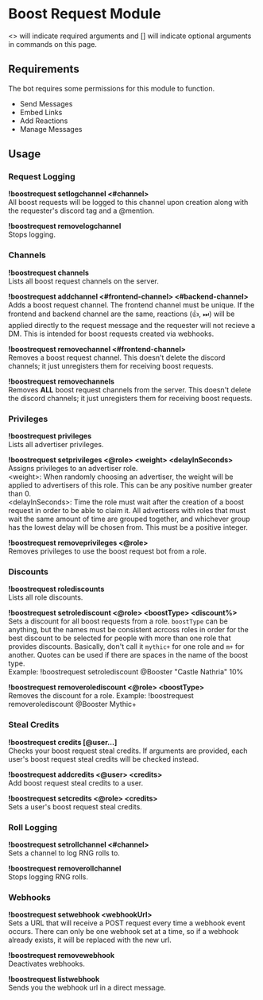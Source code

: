 # Boost Request Module
\<> will indicate required arguments and [] will indicate optional arguments in commands on this page.

## Requirements
The bot requires some permissions for this module to function.
- Send Messages
- Embed Links
- Add Reactions
- Manage Messages

## Usage
### Request Logging
**!boostrequest setlogchannel \<#channel>**  
All boost requests will be logged to this channel upon creation along with the requester's discord tag and a @mention.

**!boostrequest removelogchannel**  
Stops logging.

### Channels
**!boostrequest channels**  
Lists all boost request channels on the server.

**!boostrequest addchannel \<#frontend-channel> \<#backend-channel>**  
Adds a boost request channel. The frontend channel must be unique. If the frontend and backend channel are the same, reactions (👍, ⏭) will be applied directly to the request message and the requester will not recieve a DM. This is intended for boost requests created via webhooks.

**!boostrequest removechannel \<#frontend-channel>**  
Removes a boost request channel. This doesn't delete the discord channels; it just unregisters them for receiving boost requests.

**!boostrequest removechannels**  
Removes **ALL** boost request channels from the server. This doesn't delete the discord channels; it just unregisters them for receiving boost requests.

### Privileges

**!boostrequest privileges**  
Lists all advertiser privileges.

**!boostrequest setprivileges \<@role> \<weight> \<delayInSeconds>**  
Assigns privileges to an advertiser role.  
\<weight>: When randomly choosing an advertiser, the weight will be applied to advertisers of this role. This can be any positive number greater than 0.  
\<delayInSeconds>: Time the role must wait after the creation of a boost request in order to be able to claim it. All advertisers with roles that must wait the same amount of time are grouped together, and whichever group has the lowest delay will be chosen from. This must be a positive integer.

**!boostrequest removeprivileges \<@role>**  
Removes privileges to use the boost request bot from a role.

### Discounts

**!boostrequest rolediscounts**  
Lists all role discounts.

**!boostrequest setrolediscount \<@role> \<boostType> \<discount%>**  
Sets a discount for all boost requests from a role. `boostType` can be anything, but the names must be consistent acrcoss roles in order for the best discount to be selected for people with more than one role that provides discounts. Basically, don't call it `mythic+` for one role and `m+` for another. Quotes can be used if there are spaces in the name of the boost type.  
Example: !boostrequest setrolediscount @Booster "Castle Nathria" 10%

**!boostrequest removerolediscount \<@role> \<boostType>**  
Removes the discount for a role. Example: !boostrequest removerolediscount @Booster Mythic+

### Steal Credits

**!boostrequest credits [@user...]**  
Checks your boost request steal credits. If arguments are provided, each user's boost request steal credits will be checked instead.

**!boostrequest addcredits \<@user> \<credits>**  
Add boost request steal credits to a user.

**!boostrequest setcredits \<@role> \<credits>**  
Sets a user's boost request steal credits.

### Roll Logging
**!boostrequest setrollchannel \<#channel>**  
Sets a channel to log RNG rolls to.

**!boostrequest removerollchannel**  
Stops logging RNG rolls.

### Webhooks
**!boostrequest setwebhook \<webhookUrl>**  
Sets a URL that will receive a POST request every time a webhook event occurs. There can only be one webhook set at a time, so if a webhook already exists, it will be replaced with the new url.

**!boostrequest removewebhook**  
Deactivates webhooks.

**!boostrequest listwebhook**  
Sends you the webhook url in a direct message.
